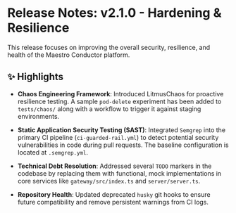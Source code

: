 # Release Notes: v2.1.0 - Hardening & Resilience

This release focuses on improving the overall security, resilience, and health of the Maestro Conductor platform.

## ✨ Highlights

- **Chaos Engineering Framework**: Introduced LitmusChaos for proactive resilience testing. A sample `pod-delete` experiment has been added to `tests/chaos/` along with a workflow to trigger it against staging environments.

- **Static Application Security Testing (SAST)**: Integrated `Semgrep` into the primary CI pipeline (`ci-guarded-rail.yml`) to detect potential security vulnerabilities in code during pull requests. The baseline configuration is located at `.semgrep.yml`.

- **Technical Debt Resolution**: Addressed several `TODO` markers in the codebase by replacing them with functional, mock implementations in core services like `gateway/src/index.ts` and `server/server.ts`.

- **Repository Health**: Updated deprecated `husky` git hooks to ensure future compatibility and remove persistent warnings from CI logs.
